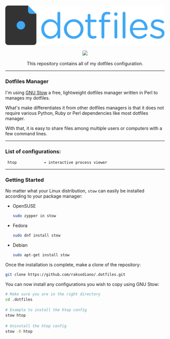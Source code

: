 <p align="center"><img src="assets/dotfiles-logo.svg" width=512></p>
<p align="center">
  <a href="https://www.gnu.org/software/stow/"><img src="https://img.shields.io/badge/GNU%20Stow-2.4.1-b48ead.svg?style=flat-square"/></a>
</p>
<p align="center">This repository contains all of my dotfiles configuration.</p>

---

### Dotfiles Manager ###

I'm using [GNU Stow](https://www.gnu.org/software/stow/) a free, lightweight
dotfiles manager written in Perl to manages my dotfiles.

What's make differentiates it from other dotfiles managers is that it does
not require various Python, Ruby or Perl dependencies like most dotfiles
manager.

With that, it is easy to share files among multiple users or computers with a
few command lines.

--------------------

### List of configurations: ###

```
 htop            ➔ interactive process viewer
```

--------------------

### Getting Started ###

No matter what your Linux distribution, `stow` can easily be installed according
to your package manager:

- OpenSUSE
  ```bash
  sudo zypper in stow
  ```

- Fedora
  ```bash
  sudo dnf install stow
  ```

- Debian
  ```bash
  sudo apt-get install stow
  ```

Once the installation is complete, make a clone of the repository:

```bash
git clone https://github.com/raksodiano/.dotfiles.git
```

You can now install any configurations you wish to copy using GNU Stow:

```bash
# Make sure you are in the right directory
cd .dotfiles

# Example to install the htop config
stow htop

# Uninstall the htop config
stow -D htop
```
